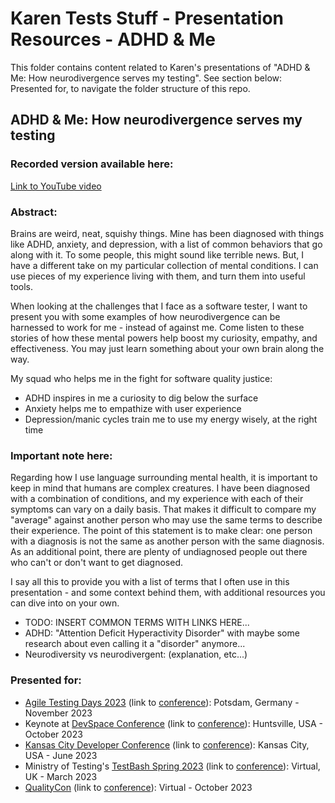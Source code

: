 # Karen Tests Stuff - Presentation Resources - ADHD & Me

This folder contains content related to Karen's presentations of "ADHD & Me: How neurodivergence serves my testing". See section below: Presented for, to navigate the folder structure of this repo.

## ADHD & Me: How neurodivergence serves my testing

### Recorded version available here:
[Link to YouTube video](https://youtu.be/yPZ4x57BDYQ?si=dwJcVjAN3EnQSOlc)

### Abstract:

Brains are weird, neat, squishy things. Mine has been diagnosed with things like ADHD, anxiety, and depression, with a list of common behaviors that go along with it. To some people, this might sound like terrible news. But, I have a different take on my particular collection of mental conditions. I can use pieces of my experience living with them, and turn them into useful tools.

When looking at the challenges that I face as a software tester, I want to present you with some examples of how neurodivergence can be harnessed to work for me - instead of against me. Come listen to these stories of how these mental powers help boost my curiosity, empathy, and effectiveness. You may just learn something about your own brain along the way.

My squad who helps me in the fight for software quality justice:

- ADHD inspires in me a curiosity to dig below the surface
- Anxiety helps me to empathize with user experience
- Depression/manic cycles train me to use my energy wisely, at the right time

### Important note here:

Regarding how I use language surrounding mental health, it is important to keep in mind that humans are complex creatures. I have been diagnosed with a combination of conditions, and my experience with each of their symptoms can vary on a daily basis. That makes it difficult to compare my "average" against another person who may use the same terms to describe their experience. The point of this statement is to make clear: one person with a diagnosis is not the same as another person with the same diagnosis. As an additional point, there are plenty of undiagnosed people out there who can't or don't want to get diagnosed.

I say all this to provide you with a list of terms that I often use in this presentation - and some context behind them, with additional resources you can dive into on your own.

- TODO: INSERT COMMON TERMS WITH LINKS HERE...
- ADHD: "Attention Deficit Hyperactivity Disorder" with maybe some research about even calling it a "disorder" anymore...
- Neurodiversity vs neurodivergent: (explanation, etc...)

### Presented for:

- [Agile Testing Days 2023](https://github.com/KarenTestsStuff/PresentationResources/blob/main/ADHD_%26_Me/Agile_Testing_Days_2023/README.md) (link to [conference](https://agiletestingdays.com/)): Potsdam, Germany - November 2023
- Keynote at [DevSpace Conference](https://github.com/KarenTestsStuff/PresentationResources/blob/main/ADHD_%26_Me/DevSpace_Conference_2023/README.md) (link to [conference](https://www.devspaceconf.com/)): Huntsville, USA - October 2023
- [Kansas City Developer Conference](https://github.com/KarenTestsStuff/PresentationResources/blob/main/ADHD_%26_Me/Kansas_City_Developer_Conference_2023/README.md) (link to [conference](https://www.kcdc.info/)): Kansas City, USA - June 2023
- Ministry of Testing's [TestBash Spring 2023](https://github.com/KarenTestsStuff/PresentationResources/blob/main/ADHD_%26_Me/TestBash_Spring_2023/README.md) (link to [conference](https://www.ministryoftesting.com/events/testbash-spring-2023)): Virtual, UK - March 2023
- [QualityCon](https://github.com/KarenTestsStuff/PresentationResources/blob/main/ADHD_%26_Me/QualityCon_2023/README.md) (link to [conference](https://qualitycon.tech/)): Virtual - October 2023
